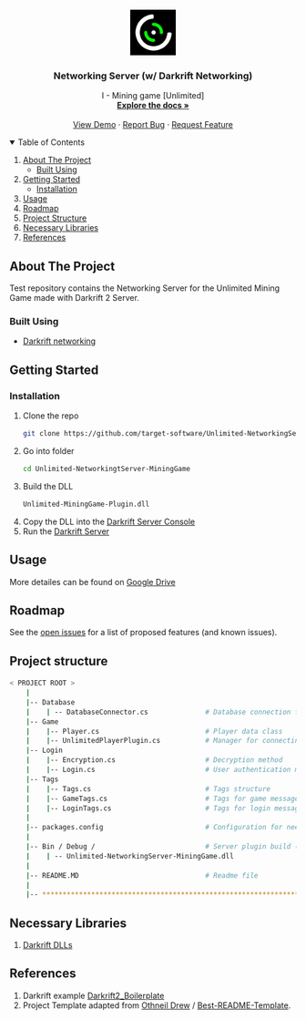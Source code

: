 <!-- PROJECT LOGO -->
<br />
<p align="center">
  <a href="https://github.com/target-software/Unlimited-NetworkingServer-MiningGame">
    <img src="Images/logo.png" alt="Logo" width="80" height="80">
  </a>

  <h3 align="center">Networking Server (w/ Darkrift Networking)</h3>

  <p align="center">
    I - Mining game [Unlimited]
    <br />
    <a href="https://github.com/target-software/Unlimited-NetworkingServer-MiningGame"><strong>Explore the docs »</strong></a>
    <br />
    <br />
    <a href="https://github.com/target-software/Unlimited-NetworkingServer-MiningGame">View Demo</a>
    ·
    <a href="https://github.com/target-software/Unlimited-NetworkingServer-MiningGame/issues">Report Bug</a>
    ·
    <a href="https://github.com/target-software/Unlimited-NetworkingServer-MiningGame/issues">Request Feature</a>
  </p>
</p>


<!-- TABLE OF CONTENTS -->
<details open="open">
  <summary>Table of Contents</summary>
  <ol>
    <li>
      <a href="#about-the-project">About The Project</a>
      <ul>
        <li><a href="#built-with">Built Using</a></li>
      </ul>
    </li>
    <li>
      <a href="#getting-started">Getting Started</a>
      <ul>
        <li><a href="#installation">Installation</a></li>
      </ul>
    </li>
    <li><a href="#usage">Usage</a></li>
    <li><a href="#roadmap">Roadmap</a></li>
    <li><a href="#project-structure">Project Structure</a></li>
    <li><a href="#necessary-libraries">Necessary Libraries</a></li>
    <li><a href="#references">References</a></li>
  </ol>
</details>



<!-- ABOUT THE PROJECT -->
## About The Project

Test repository contains the Networking Server for the Unlimited Mining Game made with Darkrift 2 Server.

### Built Using

* [Darkrift networking](https://www.darkriftnetworking.com/darkrift2)


<!-- GETTING STARTED -->
## Getting Started

### Installation

1. Clone the repo
   ```sh
   git clone https://github.com/target-software/Unlimited-NetworkingServer-MiningGame.git
   ```
2. Go into folder
    ```sh
   cd Unlimited-NetworkingtServer-MiningGame
   ```
3. Build the DLL
   ```sh
   Unlimited-MiningGame-Plugin.dll
   ```
4. Copy the DLL into the [Darkrift Server Console](https://github.com/target-software/Unlimited-DarkriftServer-MiningGame)
5. Run the [Darkrift Server](https://github.com/target-software/Unlimited-DarkriftServer-MiningGame)


<!-- USAGE EXAMPLES -->
## Usage

More detailes can be found on [Google Drive](https://docs.google.com/document/d/1CHdDfEm5BDM8vAbeubNgLF-Et8YwMgCbreD4CC6dSfo/edit)


<!-- ROADMAP -->
## Roadmap

See the [open issues](https://github.com/target-software/Unlimited-NetworkingServer-MiningGame/issues) for a list of proposed features (and known issues).


<!-- CONTRIBUTING -->
## Project structure

```bash
< PROJECT ROOT >
    |
    |-- Database
    |    | -- DatabaseConnector.cs              # Database connection for reading/writing data
    |-- Game
    |    |-- Player.cs                          # Player data class
    |    |-- UnlimitedPlayerPlugin.cs           # Manager for connecting players
    |-- Login
    |    |-- Encryption.cs                      # Decryption method
    |    |-- Login.cs                           # User authentication methods
    |-- Tags
    |    |-- Tags.cs                            # Tags structure
    |    |-- GameTags.cs                        # Tags for game messages
    |    |-- LoginTags.cs                       # Tags for login messages
    |
    |-- packages.config                         # Configuration for needed packages
    |
    |-- Bin / Debug /                           # Server plugin build (dll)
    |    | -- Unlimited-NetworkingServer-MiningGame.dll
    |
    |-- README.MD                               # Readme file
    |
    |-- ************************************************************************
```


<!-- LIBRARIES -->
## Necessary Libraries

1. [Darkrift DLLs](https://assetstore.unity.com/packages/tools/network/darkrift-networking-2-95309)


<!-- REFERENCES -->
## References

1. Darkrift example [Darkrift2_Boilerplate](https://github.com/mwage/DarkRift2_Boilerplate)
1. Project Template adapted from [Othneil Drew](https://github.com/othneildrew) / [Best-README-Template](https://github.com/othneildrew/Best-README-Template).
